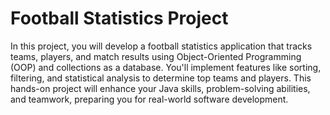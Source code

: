 # Football Statistics Project

In this project, you will develop a football statistics application that tracks teams, players, and match results using 
Object-Oriented Programming (OOP) and collections as a database. You'll implement features like sorting, filtering, and 
statistical analysis to determine top teams and players. This hands-on project will enhance your Java skills, problem-solving 
abilities, and teamwork, preparing you for real-world software development.
